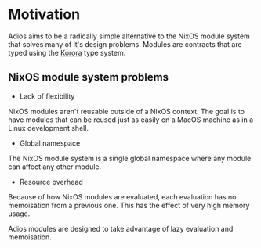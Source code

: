 # Motivation

Adios aims to be a radically simple alternative to the NixOS module system that solves many of it's design problems.
Modules are contracts that are typed using the [Korora](https://github.com/adisbladis/korora) type system.

## NixOS module system problems

- Lack of flexibility

NixOS modules aren't reusable outside of a NixOS context.
The goal is to have modules that can be reused just as easily on a MacOS machine as in a Linux development shell.

- Global namespace

The NixOS module system is a single global namespace where any module can affect any other module.

- Resource overhead

Because of how NixOS modules are evaluated, each evaluation has no memoisation from a previous one.
This has the effect of very high memory usage.

Adios modules are designed to take advantage of lazy evaluation and memoisation.
